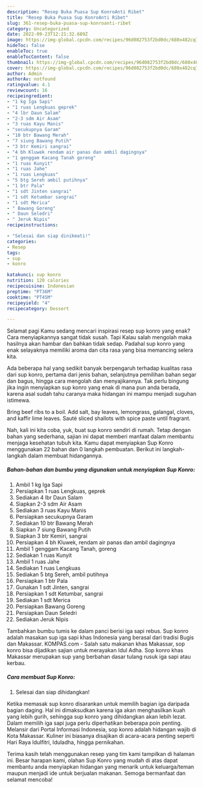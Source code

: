 ```yaml
---
description: "Resep Buka Puasa Sup KonroAnti Ribet"
title: "Resep Buka Puasa Sup KonroAnti Ribet"
slug: 361-resep-buka-puasa-sup-konroanti-ribet
category: Uncategorized
date: 2022-09-23T12:21:32.689Z
image: https://img-global.cpcdn.com/recipes/96d082753f2bd0dc/680x482cq70/sup-konro-foto-resep-utama.jpg
hideToc: false
enableToc: true
enableTocContent: false
thumbnail: https://img-global.cpcdn.com/recipes/96d082753f2bd0dc/680x482cq70/sup-konro-foto-resep-utama.jpg
cover: https://img-global.cpcdn.com/recipes/96d082753f2bd0dc/680x482cq70/sup-konro-foto-resep-utama.jpg
author: Admin
authorAv: notfound
ratingvalue: 4.1
reviewcount: 16
recipeingredient:
- "1 kg Iga Sapi"
- "1 ruas Lengkuas geprek"
- "4 lbr Daun Salam"
- "2-3 sdm Air Asam"
- "3 ruas Kayu Manis"
- "secukupnya Garam"
- "10 btr Bawang Merah"
- "7 siung Bawang Putih"
- "3 btr Kemiri sangrai"
- "4 bh Kluwek rendam air panas dan ambil dagingnya"
- "1 genggam Kacang Tanah goreng"
- "1 ruas Kunyit"
- "1 ruas Jahe"
- "1 ruas Lengkuas"
- "5 btg Sereh ambil putihnya"
- "1 btr Pala"
- "1 sdt Jinten sangrai"
- "1 sdt Ketumbar sangrai"
- "1 sdt Merica"
- " Bawang Goreng"
- " Daun Seledri"
- " Jeruk Nipis"
recipeinstructions:

- "Selesai dan siap dinikmati!"
categories:
- Resep
tags:
- sup
- konro

katakunci: sup konro 
nutrition: 120 calories
recipecuisine: Indonesian
preptime: "PT36M"
cooktime: "PT45M"
recipeyield: "4"
recipecategory: Dessert

---
```



Selamat pagi Kamu sedang mencari inspirasi resep sup konro yang enak? Cara menyiapkannya sangat tidak susah. Tapi Kalau salah mengolah maka hasilnya akan hambar dan bahkan tidak sedap. Padahal sup konro yang enak selayaknya memiliki aroma dan cita rasa yang bisa memancing selera kita.


Ada beberapa hal yang sedikit banyak berpengaruh terhadap kualitas rasa dari sup konro, pertama dari jenis bahan, selanjutnya pemilihan bahan segar dan bagus, hingga cara mengolah dan menyajikannya. Tak perlu bingung jika ingin menyiapkan sup konro yang enak di mana pun anda berada, karena asal sudah tahu caranya maka hidangan ini mampu menjadi suguhan istimewa.

Bring beef ribs to a boil. Add salt, bay leaves, lemongrass, galangal, cloves, and kaffir lime leaves. Sauté sliced shallots with spice paste until fragrant.


Nah, kali ini kita coba, yuk, buat sup konro sendiri di rumah. Tetap dengan bahan yang sederhana, sajian ini dapat memberi manfaat dalam membantu menjaga kesehatan tubuh kita. Kamu dapat menyiapkan Sup Konro menggunakan 22 bahan dan 0 langkah pembuatan. Berikut ini langkah-langkah dalam membuat hidangannya.

<!--inarticleads1-->

##### Bahan-bahan dan bumbu yang digunakan untuk menyiapkan Sup Konro:

1. Ambil 1 kg Iga Sapi
1. Persiapkan 1 ruas Lengkuas, geprek
1. Sediakan 4 lbr Daun Salam
1. Siapkan 2-3 sdm Air Asam
1. Sediakan 3 ruas Kayu Manis
1. Persiapkan secukupnya Garam
1. Sediakan 10 btr Bawang Merah
1. Siapkan 7 siung Bawang Putih
1. Siapkan 3 btr Kemiri, sangrai
1. Persiapkan 4 bh Kluwek, rendam air panas dan ambil dagingnya
1. Ambil 1 genggam Kacang Tanah, goreng
1. Sediakan 1 ruas Kunyit
1. Ambil 1 ruas Jahe
1. Sediakan 1 ruas Lengkuas
1. Sediakan 5 btg Sereh, ambil putihnya
1. Persiapkan 1 btr Pala
1. Gunakan 1 sdt Jinten, sangrai
1. Persiapkan 1 sdt Ketumbar, sangrai
1. Sediakan 1 sdt Merica
1. Persiapkan  Bawang Goreng
1. Persiapkan  Daun Seledri
1. Sediakan  Jeruk Nipis


Tambahkan bumbu tumis ke dalam panci berisi iga sapi rebus. Sup konro adalah masakan sup iga sapi khas Indonesia yang berasal dari tradisi Bugis dan Makassar. KOMPAS.com - Salah satu makanan khas Makassar, sop konro bisa dijadikan sajian untuk merayakan Idul Adha. Sop konro khas Makassar merupakan sup yang berbahan dasar tulang rusuk iga sapi atau kerbau. 

<!--inarticleads2-->

##### Cara membuat Sup Konro:


1. Selesai dan siap dihidangkan!

Ketika memasak sup konro disarankan untuk memilih bagian iga daripada bagian daging. Hal ini dimaksudkan karena iga akan menghasilkan kuah yang lebih gurih, sehingga sup konro yang dihidangkan akan lebih lezat. Dalam memilih iga sapi juga perlu diperhatikan beberapa poin penting. Melansir dari Portal Informasi Indonesia, sop konro adalah hidangan wajib di Kota Makassar. Kuliner ini biasanya disajikan di acara-acara penting seperti Hari Raya Idulfitri, Iduladha, hingga pernikahan. 

Terima kasih telah menggunakan resep yang tim kami tampilkan di halaman ini. Besar harapan kami, olahan Sup Konro yang mudah di atas dapat membantu anda menyiapkan hidangan yang menarik untuk keluarga/teman maupun menjadi ide untuk berjualan makanan. Semoga bermanfaat dan selamat mencoba!
